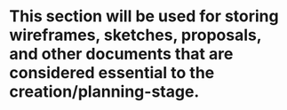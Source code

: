 # This section will be used for storing wireframes, sketches, proposals, and other documents that are considered essential to the creation/planning-stage.
